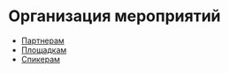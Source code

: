 # **Организация мероприятий**
- [Партнерам](https://github.com/RndTechCommunity/RndTech/tree/master/events/partners.md)
- [Площадкам](https://github.com/RndTechCommunity/RndTech/tree/master/events/places.md)
- [Спикерам](https://github.com/RndTechCommunity/RndTech/tree/master/events/speakers.md)